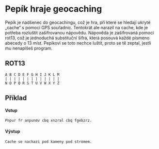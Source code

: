 # Pepík hraje geocaching

Pepík je nadšenec do geocachingu, což je hra, při které se hledají ukryté „cache“ s pomocí GPS souřadnic. Tentokrát ale narazil na cache, kde je potřeba rozluštit zašifrovanou nápovědu. Nápověda je zašifrovaná pomocí rot13, což je jednoduchá substituční šifra, která posouvá každé písmeno abecedy o 13 míst. Pepíkovi se toto nechce luštit, proto se tě zeptal, jestli mu nenapíšeš program.

## ROT13
```
A B C D E F G H I J K L M
| | | | | | | | | | | | |
N O P Q R S T U V W X Y Z
```

## Příklad

#### Vstup
```
Pnpur fr anpunmv cbq xnzral cbq fgebzrz.
```

#### Výstup
```
Cache se nachazi pod kameny pod stromem.
```
